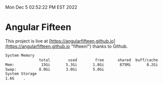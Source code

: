 Mon Dec  5 02:52:22 PM EST 2022

# Angular Fifteen


This project is live at [https://angularfifteen.github.io](https://angularfifteen.github.io "fifteen!") thanks to Github.

```bash
System Memory
               total        used        free      shared  buff/cache   available
Mem:            15Gi       5.3Gi       1.8Gi       875Mi       8.2Gi       8.8Gi
Swap:          8.0Gi       3.0Gi       5.0Gi
System Storage
1.6G	.
```
```bash
